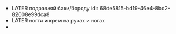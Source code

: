 - LATER подравняй баки/бороду
  id:: 68de5815-bd19-46e4-8bd2-82008e99dca8
- LATER ногти и крем на руках и ногах
-